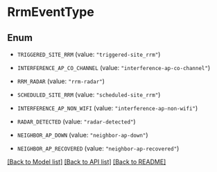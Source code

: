 # RrmEventType

## Enum


* `TRIGGERED_SITE_RRM` (value: `"triggered-site_rrm"`)

* `INTERFERENCE_AP_CO_CHANNEL` (value: `"interference-ap-co-channel"`)

* `RRM_RADAR` (value: `"rrm-radar"`)

* `SCHEDULED_SITE_RRM` (value: `"scheduled-site_rrm"`)

* `INTERFERENCE_AP_NON_WIFI` (value: `"interference-ap-non-wifi"`)

* `RADAR_DETECTED` (value: `"radar-detected"`)

* `NEIGHBOR_AP_DOWN` (value: `"neighbor-ap-down"`)

* `NEIGHBOR_AP_RECOVERED` (value: `"neighbor-ap-recovered"`)


[[Back to Model list]](../README.md#documentation-for-models) [[Back to API list]](../README.md#documentation-for-api-endpoints) [[Back to README]](../README.md)


